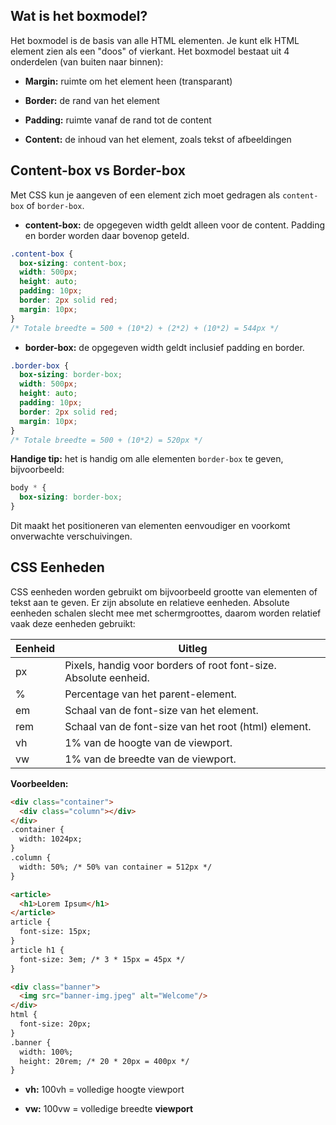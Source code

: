  ## Wat is het boxmodel?

Het boxmodel is de basis van alle HTML elementen. Je kunt elk HTML element zien als een "doos" of vierkant. Het boxmodel bestaat uit 4 onderdelen (van buiten naar binnen):

- **Margin:** ruimte om het element heen (transparant)
    
- **Border:** de rand van het element
    
- **Padding:** ruimte vanaf de rand tot de content
    
- **Content:** de inhoud van het element, zoals tekst of afbeeldingen
    

## Content-box vs Border-box

Met CSS kun je aangeven of een element zich moet gedragen als `content-box` of `border-box`.

- **content-box:** de opgegeven width geldt alleen voor de content. Padding en border worden daar bovenop geteld.
    

```css
.content-box {
  box-sizing: content-box;
  width: 500px;
  height: auto;
  padding: 10px;
  border: 2px solid red;
  margin: 10px;
}
/* Totale breedte = 500 + (10*2) + (2*2) + (10*2) = 544px */
```

- **border-box:** de opgegeven width geldt inclusief padding en border.
    

```css
.border-box {
  box-sizing: border-box;
  width: 500px;
  height: auto;
  padding: 10px;
  border: 2px solid red;
  margin: 10px;
}
/* Totale breedte = 500 + (10*2) = 520px */
```

**Handige tip:** het is handig om alle elementen `border-box` te geven, bijvoorbeeld:

```css
body * {
  box-sizing: border-box;
}
```

Dit maakt het positioneren van elementen eenvoudiger en voorkomt onverwachte verschuivingen.

## CSS Eenheden

CSS eenheden worden gebruikt om bijvoorbeeld grootte van elementen of tekst aan te geven. Er zijn absolute en relatieve eenheden. Absolute eenheden schalen slecht mee met schermgroottes, daarom worden relatief vaak deze eenheden gebruikt:

|Eenheid|Uitleg|
|---|---|
|px|Pixels, handig voor borders of root font-size. Absolute eenheid.|
|%|Percentage van het parent-element.|
|em|Schaal van de font-size van het element.|
|rem|Schaal van de font-size van het root (html) element.|
|vh|1% van de hoogte van de viewport.|
|vw|1% van de breedte van de viewport.|

**Voorbeelden:**

```html
<div class="container">
  <div class="column"></div>
</div>
.container {
  width: 1024px;
}
.column {
  width: 50%; /* 50% van container = 512px */
}
```

```html
<article>
  <h1>Lorem Ipsum</h1>
</article>
article {
  font-size: 15px;
}
article h1 {
  font-size: 3em; /* 3 * 15px = 45px */
}
```

```html
<div class="banner">
  <img src="banner-img.jpeg" alt="Welcome"/>
</div>
html {
  font-size: 20px;
}
.banner {
  width: 100%;
  height: 20rem; /* 20 * 20px = 400px */
}
```

- **vh:** 100vh = volledige hoogte viewport
    
- **vw:** 100vw = volledige breedte **viewport**